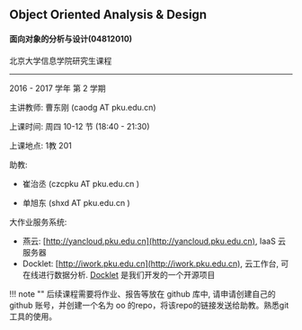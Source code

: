 ## Object Oriented Analysis & Design

#### 面向对象的分析与设计(04812010)

北京大学信息学院研究生课程

----

2016 - 2017 学年 第 2 学期


主讲教师: 曹东刚 (caodg AT pku.edu.cn)

上课时间: 周四 10-12 节 (18:40 - 21:30)

上课地点: 1教 201

助教:

- 崔治丞 (czcpku AT pku.edu.cn )

- 单旭东 (shxd AT pku.edu.cn )

大作业服务系统:

- 燕云: [http://yancloud.pku.edu.cn](http://yancloud.pku.edu.cn), IaaS 云服务器
- Docklet: [http://iwork.pku.edu.cn](http://iwork.pku.edu.cn), 云工作台, 可在线进行数据分析. [Docklet](https://github.com/unias/docklet) 是我们开发的一个开源项目

<!--
[作业2](hw2.md) 发布. Apr 14, 2016
[大作业](hw.md#大作业) 发布. Mar 31, 2016
    技术报告报名截止: 2016年4月10日23:55分, 详见[这里](hw-proj.md)。
    大作业开始确定题目，每个题目限20人选。详见[这里](hw-proj.md)。
5月12日甲方同学将报告第一次项目验收情况，请提前检查乙方同学完成情况. May 5, 2016
    5月26日和6月2日的课程安排请见 [Schedule](schedule.md). May 19, 2016
    -->

!!! note ""
    后续课程需要将作业、报告等放在 github 库中, 请申请创建自己的 github 账号，并创建一个名为 oo 的repo，将该repo的链接发送给助教。熟悉git工具的使用。

